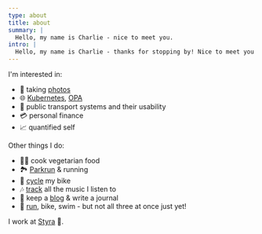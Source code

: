 ```yaml
---
type: about
title: about
summary: |
  Hello, my name is Charlie - nice to meet you.
intro: |
  Hello, my name is Charlie - thanks for stopping by! Nice to meet you 👋. Here's a little bit about me.
---
```





I'm interested in:

- 📸 taking [photos](https://photos.charlieegan3.com/)
- 🌐 [Kubernetes](https://kubernetes.io/), [OPA](https://www.openpolicyagent.org/)
- 🚂 public transport systems and their usability
- 💳 personal finance
- 📈 quantified self

Other things I do:

- 👨‍🍳 cook vegetarian food
- 🏞️ [Parkrun](http://www.parkrun.org.uk/results/athleteresultshistory/?athleteNumber=358706) & running
- 🚴️ [cycle](https://www.strava.com/athletes/1238371) my bike
- 🎶 [track](https://music.charlieegan3.com/) all the music I listen to
- 🧻 keep a [blog](https://charlieegan3.com/posts/) & write a journal
- 🎽 [run](https://www.strava.com/athletes/1238371), bike, swim - but not all three at once just yet!

I work at [Styra](https://www.styra.com) 💼.
